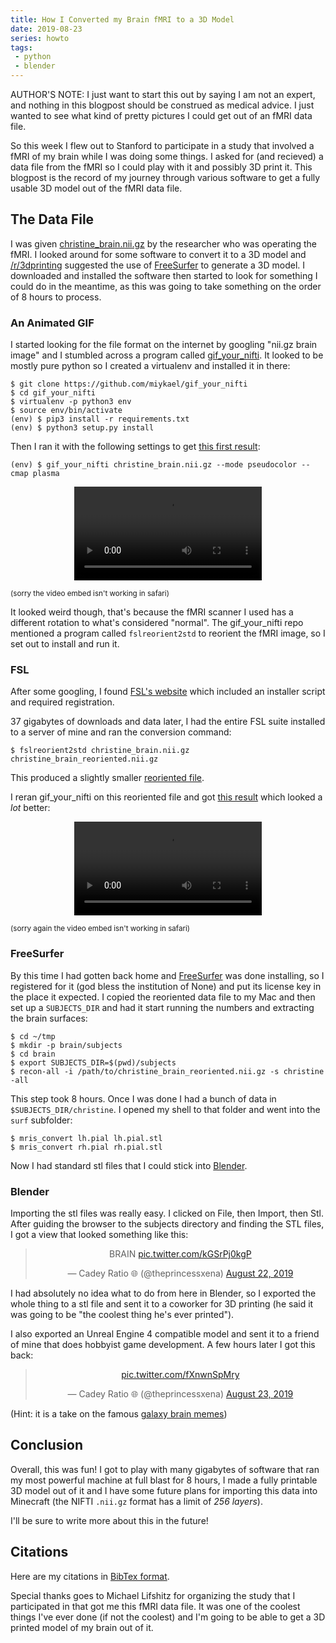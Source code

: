 ```yaml
---
title: How I Converted my Brain fMRI to a 3D Model
date: 2019-08-23
series: howto
tags:
 - python
 - blender
---
```


AUTHOR'S NOTE: I just want to start this out by saying I am not an expert, and
nothing in this blogpost should be construed as medical advice. I just wanted 
to see what kind of pretty pictures I could get out of an fMRI data file.

So this week I flew out to Stanford to participate in a study that involved a
fMRI of my brain while I was doing some things. I asked for (and recieved) a
data file from the fMRI so I could play with it and possibly 3D print it. This
blogpost is the record of my journey through various software to get a fully 
usable 3D model out of the fMRI data file.

## The Data File

I was given [christine_brain.nii.gz][firstniifile] by the researcher who was
operating the fMRI. I looked around for some software to convert it to a 3D
model and [/r/3dprinting][r3dprinting] suggested the use of [FreeSurfer][freesurfer]
to generate a 3D model. I downloaded and installed the software then started
to look for something I could do in the meantime, as this was going to take
something on the order of 8 hours to process.

### An Animated GIF

I started looking for the file format on the internet by googling "nii.gz brain image"
and I stumbled across a program called [gif\_your\_nifti][gyn]. It looked to be
mostly pure python so I created a virtualenv and installed it in there:

```
$ git clone https://github.com/miykael/gif_your_nifti
$ cd gif_your_nifti
$ virtualenv -p python3 env
$ source env/bin/activate
(env) $ pip3 install -r requirements.txt
(env) $ python3 setup.py install
```

Then I ran it with the following settings to get [this first result][firstgif]:

```
(env) $ gif_your_nifti christine_brain.nii.gz --mode pseudocolor --cmap plasma
```

<center><video controls> <source src="https://xena.greedo.xeserv.us/files/christine-fmri-raw.mp4" type="video/mp4">A sideways view of the brain</video></center>

<small>(sorry the video embed isn't working in safari)</small>

It looked weird though, that's because the fMRI scanner I used has a different
rotation to what's considered "normal". The gif\_your\_nifti repo mentioned a
program called `fslreorient2std` to reorient the fMRI image, so I set out to
install and run it.

### FSL

After some googling, I found [FSL's website][fsl] which included an installer
script and required registration.

37 gigabytes of downloads and data later, I had the entire FSL suite installed
to a server of mine and ran the conversion command:

```
$ fslreorient2std christine_brain.nii.gz christine_brain_reoriented.nii.gz
```

This produced a slightly smaller [reoriented file][secondniifile].

I reran gif\_your\_nifti on this reoriented file and got [this result][secondgif]
which looked a _lot_ better:

<center><video controls> <source src="https://xena.greedo.xeserv.us/files/christine-fmri-reoriented.mp4">A properly reoriented brain</video></center>

<small>(sorry again the video embed isn't working in safari)</small>

### FreeSurfer

By this time I had gotten back home and [FreeSurfer][freesurfer] was done installing, 
so I registered for it (god bless the institution of None) and put its license key
in the place it expected. I copied the reoriented data file to my Mac and then
set up a `SUBJECTS_DIR` and had it start running the numbers and extracting the
brain surfaces:

```
$ cd ~/tmp
$ mkdir -p brain/subjects
$ cd brain
$ export SUBJECTS_DIR=$(pwd)/subjects
$ recon-all -i /path/to/christine_brain_reoriented.nii.gz -s christine -all
```

This step took 8 hours. Once I was done I had a bunch of data in 
`$SUBJECTS_DIR/christine`. I opened my shell to that folder and went into the
`surf` subfolder:

```
$ mris_convert lh.pial lh.pial.stl
$ mris_convert rh.pial rh.pial.stl
```

Now I had standard stl files that I could stick into [Blender][blender].

### Blender

Importing the stl files was really easy. I clicked on File, then Import, then
Stl. After guiding the browser to the subjects directory and finding the STL
files, I got a view that looked something like this:

<center><blockquote class="twitter-tweet"><p lang="en" dir="ltr">BRAIN <a href="https://t.co/kGSrPj0kgP">pic.twitter.com/kGSrPj0kgP</a></p>&mdash; Cadey Ratio 🌐 (@theprincessxena) <a href="https://twitter.com/theprincessxena/status/1164526098526478336?ref_src=twsrc%5Etfw">August 22, 2019</a></blockquote> <script async src="https://platform.twitter.com/widgets.js" charset="utf-8"></script></center>

I had absolutely no idea what to do from here in Blender, so I exported the
whole thing to a stl file and sent it to a coworker for 3D printing (he said
it was going to be "the coolest thing he's ever printed").

I also exported an Unreal Engine 4 compatible model and sent it to a friend of
mine that does hobbyist game development. A few hours later I got this back:

<center><blockquote class="twitter-tweet"><p lang="und" dir="ltr"><a href="https://t.co/fXnwnSpMry">pic.twitter.com/fXnwnSpMry</a></p>&mdash; Cadey Ratio 🌐 (@theprincessxena) <a href="https://twitter.com/theprincessxena/status/1164714830630203393?ref_src=twsrc%5Etfw">August 23, 2019</a></blockquote> <script async src="https://platform.twitter.com/widgets.js" charset="utf-8"></script></center>

(Hint: it is a take on the famous [galaxy brain memes][galaxybrain])

## Conclusion

Overall, this was fun! I got to play with many gigabytes of software that ran
my most powerful machine at full blast for 8 hours, I made a fully printable 3D
model out of it and I have some future plans for importing this data into
Minecraft (the NIFTI `.nii.gz` format has a limit of _256 layers_). 

I'll be sure to write more about this in the future!

## Citations

Here are my citations in [BibTex format][citations].

Special thanks goes to Michael Lifshitz for organizing the study that I 
participated in that got me this fMRI data file. It was one of the coolest
things I've ever done (if not the coolest) and I'm going to be able to get a
3D printed model of my brain out of it.

[firstniifile]: https://xena.greedo.xeserv.us/files/christine_brain.nii.gz
[secondniifile]: https://xena.greedo.xeserv.us/files/christine_brain_reoriented.nii.gz
[r3dprinting]: https://www.reddit.com/r/3Dprinting/comments/2w0zxx/magnetic_resonance_image_nii_to_stl/
[freesurfer]: https://surfer.nmr.mgh.harvard.edu/fswiki/FreeSurferWiki
[gyn]: https://github.com/miykael/gif_your_nifti
[firstgif]: /static/blog/christine-fmri-raw.mp4
[secondgif]: /static/blog/christine-fmri-reoriented.mp4
[fsl]: https://fsl.fmrib.ox.ac.uk/fsl/fslwiki/
[blender]: https://www.blender.org
[galaxybrain]: https://knowyourmeme.com/memes/expanding-brain
[citations]: /static/blog/brainfmri-to-3d-model.bib
